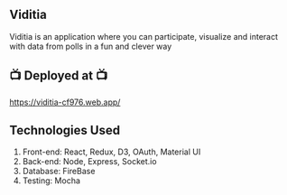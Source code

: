 ## Viditia

Viditia is an application where you can participate, visualize and interact with data from polls in a fun and clever way

## 📺 Deployed at 📺

https://viditia-cf976.web.app/

## Technologies Used

1.  Front-end: React, Redux, D3, OAuth, Material UI
2.  Back-end: Node, Express, Socket.io
3.  Database: FireBase
4.  Testing: Mocha
